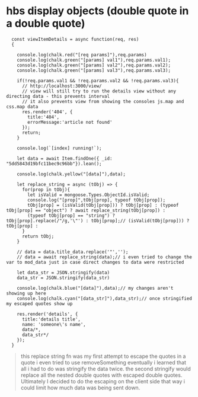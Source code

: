 # hbs display objects (double quote in a double quote)

```
  const viewItemDetails = async function(req, res)
  {

    console.log(chalk.red("[req params]"),req.params)
    console.log(chalk.green("[params] val1"),req.params.val1);
    console.log(chalk.green("[params] val2"),req.params.val2);
    console.log(chalk.green("[params] val3"),req.params.val3);

    if(!req.params.val1 && !req.params.val2 && !req.params.val3){
      // http://localhost:3000/view/
      // view will still try to run the details view without any directing data - this prevents interval
      // it also prevents view from showing the consoles js.map and css.map data
      res.render('404', {
        title:'404',
        errorMessage:'article not found'
      });
      return;
    }

    console.log(`[index] running!`);

    let data = await Item.findOne({ _id: "5dd5843d19bfc11bec9c96bb"}).lean();

    console.log(chalk.yellow("[data]"),data);

    let replace_string = async (tObj) => {
      for(prop in tObj){
        let isValid = mongoose.Types.ObjectId.isValid;
        console.log("[prop]",tObj[prop], typeof tObj[prop]);
        tObj[prop] = (isValid(tObj[prop])) ? tObj[prop] : (typeof tObj[prop] == "object") ? await replace_string(tObj[prop]) :
        (typeof tObj[prop] == "string") ? tObj[prop].replace(/"/g,'\"') : tObj[prop];// (isValid(tObj[prop])) ? tObj[prop] :
      }
      return tObj;
    }

    // data = data.title_data.replace('"','');
    // data = await replace_string(data);// i even tried to change the var to mod_data just in case direct changes to data were restricted

    let data_str = JSON.stringify(data)
    data_str = JSON.stringify(data_str)

    console.log(chalk.blue("[data]"),data);// my changes aren't showing up here
    console.log(chalk.cyan("[data_str]"),data_str);// once stringified my escaped quotes show up

    res.render('details', {
      title:'details title',
      name: 'someone\'s name',
      data/*,
      data_str*/
    });
  }
```

> this replace string fn was my first attempt to escape the quotes in a quote
> i even tried to use removeSomething
> eventually i learned that all i had to do was stringify the data twice. the second stringify would replace all the
> nested double quotes with escaped double quotes.  Ultimately I decided to do the escaping on the client side that way i could limit how much data was being sent down.
